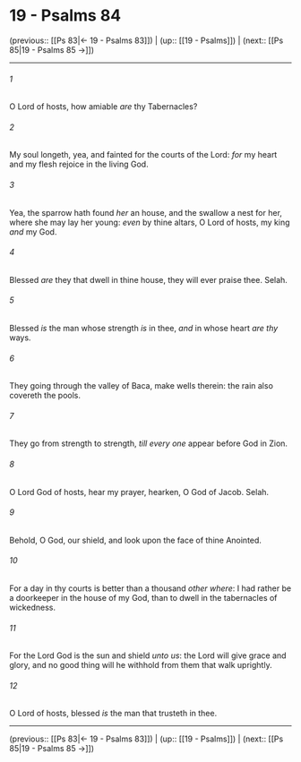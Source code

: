 # 19 - Psalms 84

(previous:: [[Ps 83|← 19 - Psalms 83]]) | (up:: [[19 - Psalms]]) | (next:: [[Ps 85|19 - Psalms 85 →]])

***


###### 1 
O Lord of hosts, how amiable _are_ thy Tabernacles? 

###### 2 
My soul longeth, yea, and fainted for the courts of the Lord: _for_ my heart and my flesh rejoice in the living God. 

###### 3 
Yea, the sparrow hath found _her_ an house, and the swallow a nest for her, where she may lay her young: _even_ by thine altars, O Lord of hosts, my king _and_ my God. 

###### 4 
Blessed _are_ they that dwell in thine house, they will ever praise thee. Selah. 

###### 5 
Blessed _is_ the man whose strength _is_ in thee, _and_ in whose heart _are thy_ ways. 

###### 6 
They going through the valley of Baca, make wells therein: the rain also covereth the pools. 

###### 7 
They go from strength to strength, _till every one_ appear before God in Zion. 

###### 8 
O Lord God of hosts, hear my prayer, hearken, O God of Jacob. Selah. 

###### 9 
Behold, O God, our shield, and look upon the face of thine Anointed. 

###### 10 
For a day in thy courts is better than a thousand _other where_: I had rather be a doorkeeper in the house of my God, than to dwell in the tabernacles of wickedness. 

###### 11 
For the Lord God is the sun and shield _unto us_: the Lord will give grace and glory, and no good thing will he withhold from them that walk uprightly. 

###### 12 
O Lord of hosts, blessed _is_ the man that trusteth in thee.

***

(previous:: [[Ps 83|← 19 - Psalms 83]]) | (up:: [[19 - Psalms]]) | (next:: [[Ps 85|19 - Psalms 85 →]])
